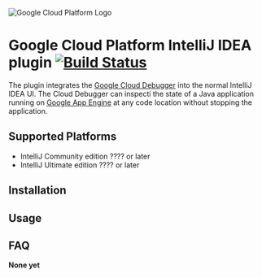 ![Google Cloud Platform Logo](https://cloud.google.com/_static/images/gcp-logo.png)
# Google Cloud Platform IntelliJ IDEA plugin [![Build Status](https://magnum.travis-ci.com/GoogleCloudPlatform/gcloud-intellij)](https://magnum.travis-ci.com/GoogleCloudPlatform/gcloud-intellij)


The plugin integrates the [Google Cloud Debugger](https://cloud.google.com/tools/cloud-debugger/)
into the normal IntelliJ IDEA UI. The Cloud Debugger can inspecti the state of a Java application
running on [Google App Engine](https://cloud.google.com/appengine/)
at any code location without stopping the application. 

## Supported Platforms

* IntelliJ Community edition ???? or later
* IntelliJ Ultimate edition ???? or later

## Installation


## Usage


## FAQ


**None yet**


